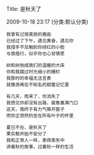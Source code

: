 Title: 是秋天了

2009-10-18 23:17 (分类:默认分类)
 
```
我曾有过很美丽的邂逅
已经过了下午，遇见黄昏，遇见你
我措手不及触到你绯红的小脸
与我偕行，似乎你也心甘情愿

树和树倒成我们的温暖的大床
你和我踏过时光细小的栅栏
我那时的幸福无法言表
就像游离在不知名的甜蜜记忆里

有几天，雨来了，你消失了
我想见你却没有出路，疲惫塞满门口
这天，我终于有力气推开窗子
而你正悠然的坐在所有叶子的怀里

夏已不在，是秋天了
果实都开始不安分了
我和正常人一样，患得患失中
讲着秋的故事，过着秋一样的生活   
```